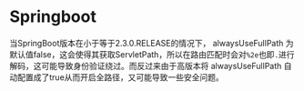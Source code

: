 # Springboot

当SpringBoot版本在小于等于2.3.0.RELEASE的情况下， alwaysUseFullPath 为默认值false，这会使得其获取ServletPath，所以在路由匹配时会对``%2e``也即``.``进行解码，这可能导致身份验证绕过。而反过来由于高版本将 alwaysUseFullPath 自动配置成了true从而开启全路径，又可能导致一些安全问题。